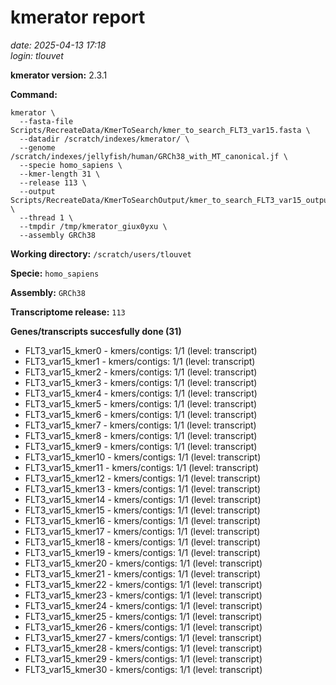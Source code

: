 # kmerator report
*date: 2025-04-13 17:18*  
*login: tlouvet*

**kmerator version:** 2.3.1

**Command:**

```
kmerator \
  --fasta-file Scripts/RecreateData/KmerToSearch/kmer_to_search_FLT3_var15.fasta \
  --datadir /scratch/indexes/kmerator/ \
  --genome /scratch/indexes/jellyfish/human/GRCh38_with_MT_canonical.jf \
  --specie homo_sapiens \
  --kmer-length 31 \
  --release 113 \
  --output Scripts/RecreateData/KmerToSearchOutput/kmer_to_search_FLT3_var15_output \
  --thread 1 \
  --tmpdir /tmp/kmerator_giux0yxu \
  --assembly GRCh38
```

**Working directory:** `/scratch/users/tlouvet`

**Specie:** `homo_sapiens`

**Assembly:** `GRCh38`

**Transcriptome release:** `113`

**Genes/transcripts succesfully done (31)**

- FLT3_var15_kmer0 - kmers/contigs: 1/1 (level: transcript)
- FLT3_var15_kmer1 - kmers/contigs: 1/1 (level: transcript)
- FLT3_var15_kmer2 - kmers/contigs: 1/1 (level: transcript)
- FLT3_var15_kmer3 - kmers/contigs: 1/1 (level: transcript)
- FLT3_var15_kmer4 - kmers/contigs: 1/1 (level: transcript)
- FLT3_var15_kmer5 - kmers/contigs: 1/1 (level: transcript)
- FLT3_var15_kmer6 - kmers/contigs: 1/1 (level: transcript)
- FLT3_var15_kmer7 - kmers/contigs: 1/1 (level: transcript)
- FLT3_var15_kmer8 - kmers/contigs: 1/1 (level: transcript)
- FLT3_var15_kmer9 - kmers/contigs: 1/1 (level: transcript)
- FLT3_var15_kmer10 - kmers/contigs: 1/1 (level: transcript)
- FLT3_var15_kmer11 - kmers/contigs: 1/1 (level: transcript)
- FLT3_var15_kmer12 - kmers/contigs: 1/1 (level: transcript)
- FLT3_var15_kmer13 - kmers/contigs: 1/1 (level: transcript)
- FLT3_var15_kmer14 - kmers/contigs: 1/1 (level: transcript)
- FLT3_var15_kmer15 - kmers/contigs: 1/1 (level: transcript)
- FLT3_var15_kmer16 - kmers/contigs: 1/1 (level: transcript)
- FLT3_var15_kmer17 - kmers/contigs: 1/1 (level: transcript)
- FLT3_var15_kmer18 - kmers/contigs: 1/1 (level: transcript)
- FLT3_var15_kmer19 - kmers/contigs: 1/1 (level: transcript)
- FLT3_var15_kmer20 - kmers/contigs: 1/1 (level: transcript)
- FLT3_var15_kmer21 - kmers/contigs: 1/1 (level: transcript)
- FLT3_var15_kmer22 - kmers/contigs: 1/1 (level: transcript)
- FLT3_var15_kmer23 - kmers/contigs: 1/1 (level: transcript)
- FLT3_var15_kmer24 - kmers/contigs: 1/1 (level: transcript)
- FLT3_var15_kmer25 - kmers/contigs: 1/1 (level: transcript)
- FLT3_var15_kmer26 - kmers/contigs: 1/1 (level: transcript)
- FLT3_var15_kmer27 - kmers/contigs: 1/1 (level: transcript)
- FLT3_var15_kmer28 - kmers/contigs: 1/1 (level: transcript)
- FLT3_var15_kmer29 - kmers/contigs: 1/1 (level: transcript)
- FLT3_var15_kmer30 - kmers/contigs: 1/1 (level: transcript)
